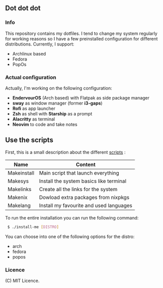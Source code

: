 ## Dot dot dot

### Info

This repository contains my dotfiles. I tend to change my system regularly
for working reasons so I have a few preinstalled configuration for different
distributions. Currently, I support:
 - Archlinux based
 - Fedora
 - PopOs

### Actual configuration

Actually, I'm working on the following configuration:
 * **EndervourOS** (Arch based) with Flatpak as side package manager
 * **sway** as window manager (former **i3-gaps**)
 * **Rofi** as app launcher
 * **Zsh** as shell with **Starship** as a prompt
 * **Alacritty** as terminal
 * **Neovim** to code and take notes

## Use the scripts

First, this is a small description about the different [scripts](./scripts) :

| Name        | Content                                 |
| -------     | -------                                 |
| Makeinstall | Main script that launch everything      |
| Makesys     | Install the system basics like terminal |
| Makelinks   | Create all the links for the system     |
| Makenix     | Dowload extra packages from nixpkgs     |
| Makelang    | Install my favourite and used languages |


To run the entire installation you can run the following command:
```sh
 $ ./install-me [DISTRO]
```

You can choose into one of the following options for the distro:
 - arch
 - fedora
 - popos

### Licence

 (C) MIT Licence.

